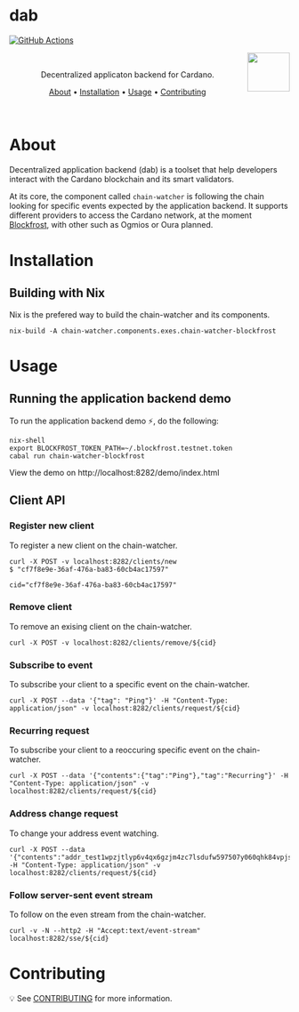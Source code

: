 # dab

[![GitHub Actions](https://img.shields.io/endpoint.svg?url=https%3A%2F%2Factions-badge.atrox.dev%2Fcardano-foundation%2Fdab%2Fbadge&style=flat-square)](https://github.com/cardano-foundation/dab/actions/workflows/ci.yaml)

<img src="https://upload.wikimedia.org/wikipedia/commons/f/ff/ADA_Cardano_Logo.png" width="76" align="right" height="70">


<br/>

<p align="center">Decentralized applicaton backend for Cardano.</p>
<p align="center">
  <a href="#about">About</a> •
  <a href="#installation">Installation</a> •
  <a href="#usage">Usage</a> •
  <a href="#contributing">Contributing</a>
</p>

<br/>

# About

Decentralized application backend (dab) is a toolset that help developers interact with the Cardano blockchain and its smart validators.

At its core, the component called `chain-watcher` is following the chain looking for specific events expected by the application backend. It supports different providers to access the Cardano network, at the moment <a href="https://blockfrost.io/">Blockfrost</a>, with other such as Ogmios or Oura planned. 

# Installation

## Building with Nix

Nix is the prefered way to build the chain-watcher and its components.

```command
nix-build -A chain-watcher.components.exes.chain-watcher-blockfrost
```

# Usage

## Running the application backend demo

To run the application backend demo :zap:, do the following:

```command
nix-shell
export BLOCKFROST_TOKEN_PATH=~/.blockfrost.testnet.token
cabal run chain-watcher-blockfrost
```

View the demo on http://localhost:8282/demo/index.html

## Client API

### Register new client

To register a new client on the chain-watcher.

```command
curl -X POST -v localhost:8282/clients/new
$ "cf7f8e9e-36af-476a-ba83-60cb4ac17597"

cid="cf7f8e9e-36af-476a-ba83-60cb4ac17597"
```

### Remove client

To remove an exising client on the chain-watcher.

```command
curl -X POST -v localhost:8282/clients/remove/${cid}
```

### Subscribe to event

To subscribe your client to a specific event on the chain-watcher.

```command
curl -X POST --data '{"tag": "Ping"}' -H "Content-Type: application/json" -v localhost:8282/clients/request/${cid}
```

### Recurring request

To subscribe your client to a reoccuring specific event on the chain-watcher.

```command
curl -X POST --data '{"contents":{"tag":"Ping"},"tag":"Recurring"}' -H "Content-Type: application/json" -v localhost:8282/clients/request/${cid}
```

### Address change request

To change your address event watching.

```command
curl -X POST --data '{"contents":"addr_test1wpzjtlyp6v4qx6gzjm4zc7lsdufw597507y060qhk84vpjsjd625n","tag":"AddressFundsRequest"}' -H "Content-Type: application/json" -v localhost:8282/clients/request/${cid}
```

### Follow server-sent event stream

To follow on the even stream from the chain-watcher.

```command
curl -v -N --http2 -H "Accept:text/event-stream" localhost:8282/sse/${cid}
```

# Contributing

:bulb: See <a href="CONTRIBUTING.md">CONTRIBUTING</a> for more information.


